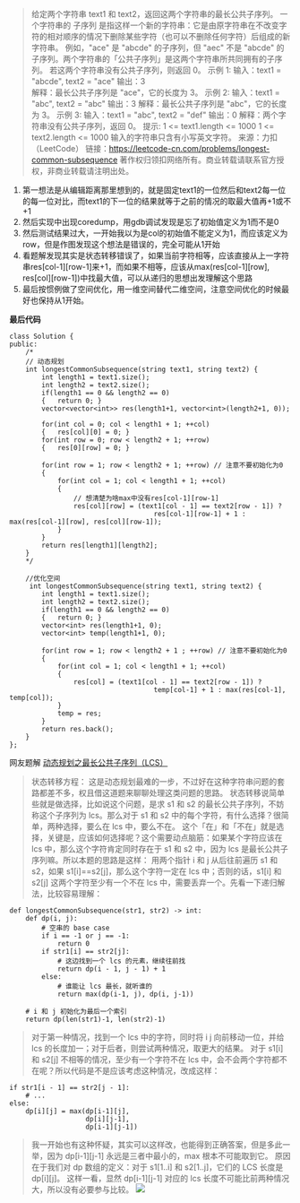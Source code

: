 > 给定两个字符串 text1 和 text2，返回这两个字符串的最长公共子序列。
一个字符串的 子序列 是指这样一个新的字符串：它是由原字符串在不改变字符的相对顺序的情况下删除某些字符（也可以不删除任何字符）后组成的新字符串。
例如，"ace" 是 "abcde" 的子序列，但 "aec" 不是 "abcde" 的子序列。两个字符串的「公共子序列」是这两个字符串所共同拥有的子序列。
若这两个字符串没有公共子序列，则返回 0。
示例 1:
输入：text1 = "abcde", text2 = "ace" 
输出：3  
解释：最长公共子序列是 "ace"，它的长度为 3。
示例 2:
输入：text1 = "abc", text2 = "abc"
输出：3
解释：最长公共子序列是 "abc"，它的长度为 3。
示例 3:
输入：text1 = "abc", text2 = "def"
输出：0
解释：两个字符串没有公共子序列，返回 0。
提示:
1 <= text1.length <= 1000
1 <= text2.length <= 1000
输入的字符串只含有小写英文字符。
来源：力扣（LeetCode）
链接：https://leetcode-cn.com/problems/longest-common-subsequence
著作权归领扣网络所有。商业转载请联系官方授权，非商业转载请注明出处。

1. 第一想法是从编辑距离那里想到的，就是固定text1的一位然后和text2每一位的每一位对比，而text1的下一位的结果就等于之前的情况的取最大值再+1或不+1
2. 然后实现中出现coredump，用gdb调试发现是忘了初始值定义为1而不是0
3. 然后测试结果过大，一开始我以为是col的初始值不能定义为1，而应该定义为row，但是作图发现这个想法是错误的，完全可能从1开始
4. 看题解发现其实是状态转移错误了，如果当前字符相等，应该直接从上一字符串res[col-1][row-1]来+1，而如果不相等，应该从max(res[col-1][row], res[col][row-1])中找最大值，可以从递归的思想出发理解这个思路
5. 最后按惯例做了空间优化，用一维空间替代二维空间，注意空间优化的时候最好也保持从1开始。

**最后代码**
```
class Solution {
public:
    /*
    // 动态规划
    int longestCommonSubsequence(string text1, string text2) {
        int length1 = text1.size();
        int length2 = text2.size();
        if(length1 == 0 && length2 == 0)
        {   return 0; }
        vector<vector<int>> res(length1+1, vector<int>(length2+1, 0));
        
        for(int col = 0; col < length1 + 1; ++col)
        {   res[col][0] = 0; }
        for(int row = 0; row < length2 + 1; ++row)
        {   res[0][row] = 0; }
        
        for(int row = 1; row < length2 + 1; ++row) // 注意不要初始化为0
        {
            for(int col = 1; col < length1 + 1; ++col) 
            {
                // 想清楚为啥max中没有res[col-1][row-1]
                res[col][row] = (text1[col - 1] == text2[row - 1]) ? 
                                    res[col-1][row-1] + 1 : max(res[col-1][row], res[col][row-1]);
            }
        }
        return res[length1][length2];
    }
    */
    
    //优化空间
     int longestCommonSubsequence(string text1, string text2) {
        int length1 = text1.size();
        int length2 = text2.size();
        if(length1 == 0 && length2 == 0)
        {   return 0; }
        vector<int> res(length1+1, 0);  
        vector<int> temp(length1+1, 0);
        
        for(int row = 1; row < length2 + 1 ; ++row) // 注意不要初始化为0
        {
            for(int col = 1; col < length1 + 1; ++col)  
            {
                res[col] = (text1[col - 1] == text2[row - 1]) ? 
                                    temp[col-1] + 1 : max(res[col-1], temp[col]);
            }
            temp = res;
        }
        return res.back();
    }
};
```

网友题解
[动态规划之最长公共子序列（LCS）](https://leetcode-cn.com/problems/longest-common-subsequence/solution/dong-tai-gui-hua-zhi-zui-chang-gong-gong-zi-xu-lie/)
> 状态转移方程：
这是动态规划最难的一步，不过好在这种字符串问题的套路都差不多，权且借这道题来聊聊处理这类问题的思路。
状态转移说简单些就是做选择，比如说这个问题，是求 s1 和 s2 的最长公共子序列，不妨称这个子序列为 lcs。那么对于 s1 和 s2 中的每个字符，有什么选择？很简单，两种选择，要么在 lcs 中，要么不在。
这个「在」和「不在」就是选择，关键是，应该如何选择呢？这个需要动点脑筋：如果某个字符应该在 lcs 中，那么这个字符肯定同时存在于 s1 和 s2 中，因为 lcs 是最长公共子序列嘛。所以本题的思路是这样：
用两个指针 i 和 j 从后往前遍历 s1 和 s2，如果 s1[i]==s2[j]，那么这个字符一定在 lcs 中；否则的话，s1[i] 和 s2[j] 这两个字符至少有一个不在 lcs 中，需要丢弃一个。先看一下递归解法，比较容易理解：
```
def longestCommonSubsequence(str1, str2) -> int:
    def dp(i, j):
        # 空串的 base case
        if i == -1 or j == -1:
            return 0
        if str1[i] == str2[j]:
            # 这边找到一个 lcs 的元素，继续往前找
            return dp(i - 1, j - 1) + 1
        else:
            # 谁能让 lcs 最长，就听谁的
            return max(dp(i-1, j), dp(i, j-1))
        
    # i 和 j 初始化为最后一个索引
    return dp(len(str1)-1, len(str2)-1)
```
> 对于第一种情况，找到一个 lcs 中的字符，同时将 i j 向前移动一位，并给 lcs 的长度加一；对于后者，则尝试两种情况，取更大的结果。
对于 s1[i] 和 s2[j] 不相等的情况，至少有一个字符不在 lcs 中，会不会两个字符都不在呢？所以代码是不是应该考虑这种情况，改成这样：
```
if str1[i - 1] == str2[j - 1]:
    # ...
else:
    dp[i][j] = max(dp[i-1][j], 
                   dp[i][j-1],
                   dp[i-1][j-1])
```
> 我一开始也有这种怀疑，其实可以这样改，也能得到正确答案，但是多此一举，因为 dp[i-1][j-1] 永远是三者中最小的，max 根本不可能取到它。
原因在于我们对 dp 数组的定义：对于 s1[1..i] 和 s2[1..j]，它们的 LCS 长度是 dp[i][j]。
这样一看，显然 dp[i-1][j-1] 对应的 lcs 长度不可能比前两种情况大，所以没有必要参与比较。
![](file:///Users/lixin/Documents/Gridea/post-images/1583723078015.png)
